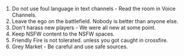1. Do not use foul language in text channels - Read the room in Voice Channels.
2. Leave the ego on the battlefield. Nobody is better than anyone else.
3. Don't harass new players - We were all new at some point. 
4. Keep NSFW content to the NSFW spaces.
5. Friendly Fire is not tolerated. unless you got caught in crossfire.
6. Grey Market - Be careful and use safe sources.